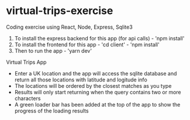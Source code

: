 # virtual-trips-exercise

Coding exercise using React, Node, Express, Sqlite3

1. To install the express backend for this app (for api calls) - 'npm install'
2. To install the frontend for this app - 'cd client' - 'npm install'
3. Then to run the app - 'yarn dev'

Virtual Trips App

- Enter a UK location and the app will access the sqlite database and return all those locations with latitude and logitude info
- The locations will be ordered by the closest matches as you type
- Results will only start returning when the query contains two or more characters
- A green loader bar has been added at the top of the app to show the progress of the loading results
